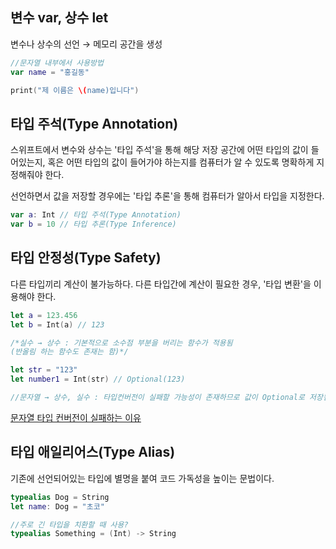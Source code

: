## 변수 var,  상수 let

변수나 상수의 선언 → 메모리 공간을 생성
~~~swift
//문자열 내부에서 사용방법
var name = "홍길동"

print("제 이름은 \(name)입니다")
~~~


## 타입 주석(Type Annotation)
스위프트에서 변수와 상수는 '타입 주석'을 통해 해당 저장 공간에 어떤 타입의 값이 들어있는지, 혹은 어떤 타입의 값이 들어가야 하는지를 컴퓨터가 알 수 있도록 명확하게 지정해줘야 한다.

선언하면서 값을 저장할 경우에는 '타입 추론'을 통해 컴퓨터가 알아서 타입을 지정한다.

~~~swift
var a: Int // 타입 주석(Type Annotation)
var b = 10 // 타입 추론(Type Inference)
~~~

## 타입 안정성(Type Safety) 
다른 타입끼리 계산이 불가능하다. 다른 타입간에 계산이 필요한 경우, '타입 변환'을 이용해야 한다.
~~~swift
let a = 123.456
let b = Int(a) // 123

/*실수 → 상수 : 기본적으로 소수점 부분을 버리는 함수가 적용됨
(반올림 하는 함수도 존재는 함)*/

let str = "123"
let number1 = Int(str) // Optional(123)

//문자열 → 상수, 실수 : 타입컨버전이 실패할 가능성이 존재하므로 값이 Optional로 저장됨 
~~~
[문자열 타입 컨버전이 실패하는 이유](https://github.com/ksy1342/iOS-Study/blob/main/Swift%20Basic/Type_Conversion.md)

## 타입 애일리어스(Type Alias)
기존에 선언되어있는 타입에 별명을 붙여 코드 가독성을 높이는 문법이다.
~~~swift
typealias Dog = String 
let name: Dog = "초코" 

//주로 긴 타입을 치환할 때 사용?
typealias Something = (Int) -> String
~~~
